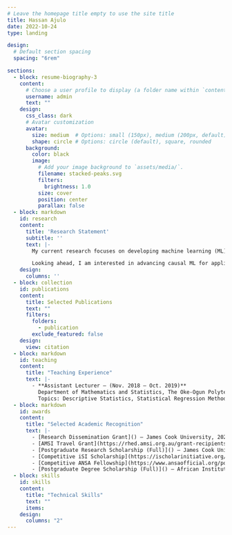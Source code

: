 ```yaml
---
# Leave the homepage title empty to use the site title
title: Hassan Ajulo
date: 2022-10-24
type: landing

design:
  # Default section spacing
  spacing: "6rem"

sections:
  - block: resume-biography-3
    content:
      # Choose a user profile to display (a folder name within `content/authors/`)
      username: admin
      text: ""
    design:
      css_class: dark
      # Avatar customization
      avatar:
        size: medium  # Options: small (150px), medium (200px, default), large (320px), xl (400px), xxl (500px)
        shape: circle # Options: circle (default), square, rounded
      background:
        color: black
        image:
          # Add your image background to `assets/media/`.
          filename: stacked-peaks.svg
          filters:
            brightness: 1.0
          size: cover
          position: center
          parallax: false
  - block: markdown
    id: research
    content:
      title: 'Research Statement'
      subtitle: ''
      text: |-
        My current research focuses on developing machine learning (ML) and Bayesian statistical methods for applications in epidemiology. For example, I recently developed a localized spatiotemporal random forest model to study COVID-19 dynamics across US counties, capturing how epidemiological, demographic, and environmental drivers shift across regions and periods. I also collaborated in applying Bayesian frameworks, including distributed lag non-linear models, to quantify uncertainty and evaluate delayed environmental effects, such as temperature on Salmonella risk across New South Wales local health districts. These methods provide more accurate, interpretable, and actionable insights to support early interventions and inform public health decision-making.

        Looking ahead, I am interested in advancing causal ML for applications in epidemiology and biology. As ML methods become increasingly central to these fields, the ability to move beyond correlations and rigorously establish causal effects is essential. Causal ML can help disentangle the effects of policies, vaccination campaigns, and environmental exposures on disease outcomes, as well as evaluate treatment effects on patient outcomes within the broader scope of clinical epidemiology. In biology, these approaches can also be applied to omics data, offering opportunities to better understand the causative role of genes in complex processes such as gene regulation, disease progression, and cellular development. Ultimately, my goal is to develop ML methods that advance scientific discovery while supporting more reliable and actionable decisions in public health and biomedical research.
    design:
      columns: ''
  - block: collection
    id: publications
    content:
      title: Selected Publications
      text: ""
      filters:
        folders:
          - publication
        exclude_featured: false
    design:
      view: citation
  - block: markdown
    id: teaching
    content:
      title: "Teaching Experience"
      text: |-
        - **Assistant Lecturer – (Nov. 2018 – Oct. 2019)**  
          Department of Mathematics and Statistics, The Oke-Ogun Polytechnic Saki  
          Topics: Descriptive Statistics, Statistical Regression Methods, Introductory Linear Algebra, Non-Parametric Methods
  - block: markdown
    id: awards
    content:
      title: "Selected Academic Recognition"
      text: |-
        - [Research Dissemination Grant]() – James Cook University, 2025
        - [AMSI Travel Grant](https://rhed.amsi.org.au/grant-recipients/) – Australian Mathematical Science Institute BioInfoSummer, 2024
        - [Postgraduate Research Scholarship (Full)]() – James Cook University Australia, 2023
        - [Competitive iSI Scholarship](https://ischolarinitiative.org/2023-isi-scholarship-awardees/) – i-Scholar Initiative, 2023 
        - [Competitive ANSA Fellowship](https://www.ansaofficial.org/post/meet-the-2022-ansa-fellowship-recipients) – Association of Nigerian Scholars in America, 2022
        - [Postgraduate Degree Scholarship (Full)]() – African Institute for Mathematical Sciences Rwanda, 2021
  - block: skills
    id: skills
    content:
      title: "Technical Skills"
      text: "" 
      items:
    design:
      columns: "2"
---
```

